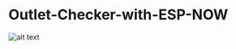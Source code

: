 # Outlet-Checker-with-ESP-NOW
![alt text](https://blog.peeranat-home.com/content/images/size/w2000/2024/05/IMG_20240511_145307.jpg)
